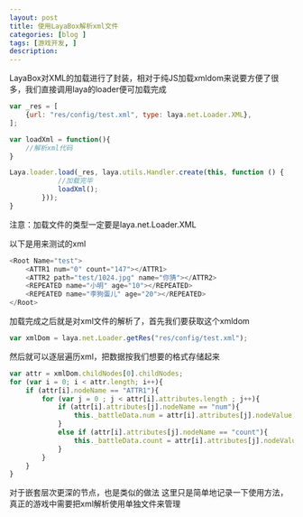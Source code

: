 ```yaml
---
layout: post
title: 使用LayaBox解析xml文件
categories: [blog ]
tags: [游戏开发, ]
description:  
---
```


LayaBox对XML的加载进行了封装，相对于纯JS加载xmldom来说要方便了很多，我们直接调用laya的loader便可加载完成
``` javascript
var _res = [
	{url: "res/config/test.xml", type: laya.net.Loader.XML},
];

var loadXml = function(){
	//解析xml代码
}

Laya.loader.load(_res, laya.utils.Handler.create(this, function () {
            //加载完毕
            loadXml();
        }));
}
```
注意：加载文件的类型一定要是laya.net.Loader.XML

以下是用来测试的xml
``` javascript
<Root Name="test">
	<ATTR1 num="0" count="147"></ATTR1>
	<ATTR2 path="test/1024.jpg" name="你猜"></ATTR2>
	<REPEATED name="小明" age="10"></REPEATED>
	<REPEATED name="李狗蛋儿" age="20"></REPEATED>
</Root>
```

加载完成之后就是对xml文件的解析了，首先我们要获取这个xmldom
``` javascript
var xmlDom = laya.net.Loader.getRes("res/config/test.xml");
```
然后就可以逐层遍历xml，把数据按我们想要的格式存储起来
``` javascript
var attr = xmlDom.childNodes[0].childNodes;
for (var i = 0; i < attr.length; i++){
    if (attr[i].nodeName == "ATTR1"){
        for (var j = 0 ; j < attr[i].attributes.length ; j++){
            if (attr[i].attributes[j].nodeName == "num"){
                this._battleData.num = attr[i].attributes[j].nodeValue;
            }
            else if (attr[i].attributes[j].nodeName == "count"){
                this._battleData.count = attr[i].attributes[j].nodeValue;
            }
        }
    }
}
```
对于嵌套层次更深的节点，也是类似的做法
这里只是简单地记录一下使用方法，真正的游戏中需要把xml解析使用单独文件来管理
